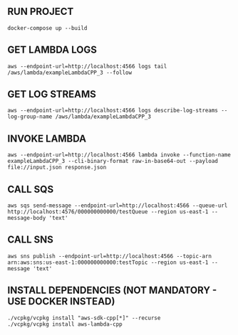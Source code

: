## RUN PROJECT

```shell
docker-compose up --build
```

## GET LAMBDA LOGS

```shell
aws --endpoint-url=http://localhost:4566 logs tail /aws/lambda/exampleLambdaCPP_3 --follow
```

## GET LOG STREAMS

```shell
aws --endpoint-url=http://localhost:4566 logs describe-log-streams --log-group-name /aws/lambda/exampleLambdaCPP_3
```

## INVOKE LAMBDA

```shell
aws --endpoint-url=http://localhost:4566 lambda invoke --function-name exampleLambdaCPP_3 --cli-binary-format raw-in-base64-out --payload file://input.json response.json
```

## CALL SQS

```shell
aws sqs send-message --endpoint-url=http://localhost:4566 --queue-url http://localhost:4576/000000000000/testQueue --region us-east-1 --message-body 'text'
```

## CALL SNS

```shell
aws sns publish --endpoint-url=http://localhost:4566 --topic-arn arn:aws:sns:us-east-1:000000000000:testTopic --region us-east-1 --message 'text'
```

## INSTALL DEPENDENCIES (NOT MANDATORY - USE DOCKER INSTEAD)

```shell
./vcpkg/vcpkg install "aws-sdk-cpp[*]" --recurse
./vcpkg/vcpkg install aws-lambda-cpp
```
